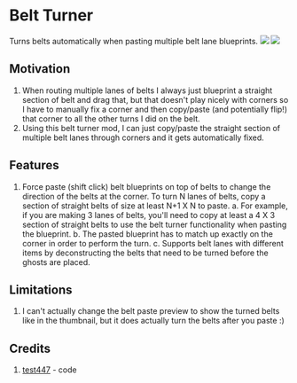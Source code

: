 # Belt Turner
Turns belts automatically when pasting multiple belt lane blueprints.
![](mod-portal/belt-turner-example-2.gif)
![](mod-portal/belt-turner-example.gif)

## Motivation
1. When routing multiple lanes of belts I always just blueprint a straight section of belt and drag that, but that doesn't play nicely with corners so I have to manually fix a corner and then copy/paste (and potentially flip!) that corner to all the other turns I did on the belt.
2. Using this belt turner mod, I can just copy/paste the straight section of multiple belt lanes through corners and it gets automatically fixed.

## Features
1. Force paste (shift click) belt blueprints on top of belts to change the direction of the belts at the corner. To turn N lanes of belts, copy a section of straight belts of size at least N+1 X N to paste.
  a. For example, if you are making 3 lanes of belts, you'll need to copy at least a 4 X 3 section of straight belts to use the belt turner functionality when pasting the blueprint.
  b. The pasted blueprint has to match up exactly on the corner in order to perform the turn.
  c. Supports belt lanes with different items by deconstructing the belts that need to be turned before the ghosts are placed.

## Limitations
1. I can't actually change the belt paste preview to show the turned belts like in the thumbnail, but it does actually turn the belts after you paste :)

## Credits
1. [test447](https://mods.factorio.com/user/test447) - code